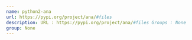 ```yaml
---
name: python2-ana
url: https://pypi.org/project/ana/#files
description: URL : https://pypi.org/project/ana/#files Groups : None
group: None
---
```

